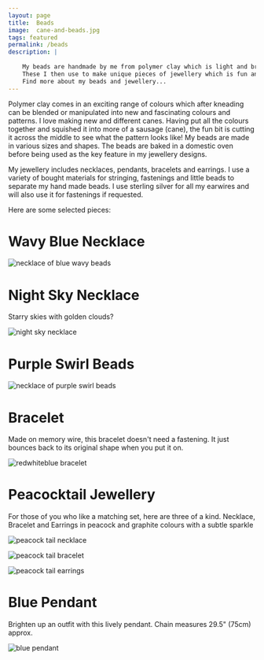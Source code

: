 ```yaml
---
layout: page
title:  Beads
image:  cane-and-beads.jpg
tags: featured
permalink: /beads
description: |
    
    My beads are handmade by me from polymer clay which is light and brightly coloured.
    These I then use to make unique pieces of jewellery which is fun and easy to wear, and available to purchase.
    Find more about my beads and jewellery...
---
```


Polymer clay comes in an exciting range of colours which after kneading can be blended or manipulated into new and fascinating colours and patterns. I love making new and different canes. Having put all the colours together and squished it into more of a sausage (cane), the fun bit is cutting it across the middle to see what the pattern looks like!
My beads are made in various sizes and shapes. The beads are baked in a domestic oven before being used as the key feature in my jewellery designs.

My jewellery includes necklaces, pendants, bracelets and earrings. I use a variety of bought materials for stringing, fastenings and little beads to separate my hand made beads. I use sterling silver for all my earwires and will also use it for fastenings if requested.

Here are some selected pieces:

# Wavy Blue Necklace

![necklace of blue wavy beads](/images/Big-blue-wavy.jpg)

# Night Sky Necklace

Starry skies with golden clouds?

![night sky necklace](/images/Night-Sky-Necklace.JPG)

# Purple Swirl Beads

![necklace of purple swirl beads](/images/Purple-Swirl.jpg)

# Bracelet

Made on memory wire, this bracelet doesn't need a fastening. It just bounces back to its original shape when you put it on.

![redwhiteblue bracelet](/images/Bracelet.jpg)

# Peacocktail Jewellery

For those of you who like a matching set, here are three of a kind.
Necklace, Bracelet and Earrings in peacock and graphite colours with a subtle sparkle

![peacock tail necklace](/images/Peacock-Tails-Necklace.JPG)

![peacock tail bracelet](/images/Peacock-Tails-Bracelet.jpg)

![peacock tail earrings](/images/Peacock-Tails-Earrings.JPG)

# Blue Pendant

Brighten up an outfit with this lively pendant. 
Chain measures 29.5" (75cm) approx.

![blue pendant](/images/Blue-Pendant.jpg)
